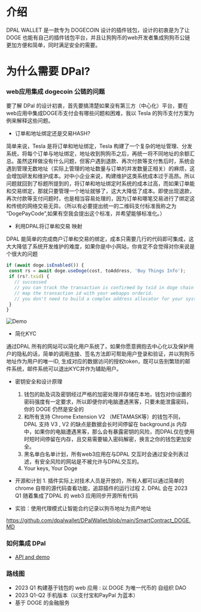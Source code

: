 # 介绍

DPAL WALLET 是一款专为 DOGECOIN 设计的插件钱包，设计的初衷是为了让 DOGE 也能有自己的插件钱包平台，并且让狗狗币的web开发者集成狗狗币公链更加方便和简单，同时满足安全的需要。

# 为什么需要 DPal?

### web应用集成 dogecoin 公链的问题

要了解 DPal 的设计初衷，首先要搞清楚如果没有第三方（中心化）平台，要在web应用中集成DOGE币支付会有哪些问题和困难，我以 Tesla 的狗币支付方案为例来解释这些问题。

* 订单和地址绑定还是交易HASH?

简单来说，Tesla 是将订单和地址绑定，Tesla 构建了一个复杂的地址管理、分发系统，将每个订单与地址绑定，地址收到狗狗币之后，再统一将不同地址的余额汇总。虽然这样做没有什么问题，但客户遇到退款、再次付款等支付售后时，系统会遇到管理无数地址（实际上管理的地址数量与订单的并发数量正相关）的麻烦，这会增加研发和维护成本。对中小企业来说，构建维护这类系统成本过于高昂。所以问题就回到了标题所提到的，将订单和地址绑定时系统的成本过高，而如果订单能和交易绑定，那就只要管理一个地址就够了，这大大降低了成本。即使出现退款，再次付款等支付问题时，也是相当容易处理的，因为订单和哪笔交易进行了绑定这和传统的网络交易无异。（所以有必要提出统一的二维码支付标准我称之为 “DogePayCode”,如果有空我会提出这个标准，并希望能够标准化。）
 
 * 利用DPAL将订单和交易 映射
  
 DPAL 能简单的完成商户订单和交易的绑定，成本只需要几行的代码即可集成，这大大降低了系统开发维护的难度，如果你是中小网站，你肯定不会觉得对你来说是个很大的问题
 
 
 ```javascript
if (await doge.isEnabled()) {
  const rs = await doge.useDoge(cost, toAddress, 'Buy Things Info');
  if (rs?.txid) {
    // successed
    // you can track the transaction is confirmed by txid in doge chain
    // map the transaction id with your webapps orderid.
    // you don't need to build a complex address allocator for your system anymore.
  }
}
```

![Demo](https://github.com/dpalwallet/DPalWallet/blob/main/Untitled_%20Oct%2017%2C%202022%2012_54%20PM.gif)


 * 简化KYC
 
 通过DPAL 所有的网站可以简化用户系统了，如果你愿意拥抱去中心化以及保护用户的隐私的话，简单的调用连接、签名方法即可帮助用户登录和验证，并以狗狗币地址作为用户的唯一ID, 生成对应的数据访问的授权token，既可以告别繁琐的邮件系统，邮件系统可以退出KYC并作为辅助用户。
 
  * 密钥安全和设计原理
    1.  钱包的助及词及密钥经过严格的加密处理并存储在本地，钱包对你设置的密码强度有一定要求，所以即便你的电脑遭遇黑客，只要未能泄露密码，你的 DOGE 仍然是安全的 
    2.  和所有支持 Chrome Extension V2 （METAMASK等）的钱包不同，DPAL 支持 V3 , V2 的缺点是数据会长时间停留在 background.js 内存中，如果你的电脑遭遇黑客，那么会有暴露密钥的风险，而DPAL仅在使用时短时间停留在内存，且交易需要输入密码解密，换言之你的钱包更加安全。
    3.  黑名单白名单计划，所有web3应用在与DPAL 交互时会通过安全列表过滤，有安全风险的网站是不被允许与DPAL交互的。
    4.  Your keys, Your Doge
   
   * 开源和计划
    1. 插件实际上对技术人员是开放的，所有人都可以通过简单的chrome 自带的源代码查看功能，追踪插件的运行过程
    2. DPAL 会在 2023 Q1 随着集成了DPAL 的 web3 应用同步开源所有代码
  
  * 实验：使用代理模式让智能合约记录以狗币地址为资产地址
 
https://github.com/dpalwallet/DPalWallet/blob/main/SmartContract_DOGE.MD

### 如何集成 DPal
* [API and demo](./api.md)

### 路线图
* 2023 Q1 构建基于钱包的 web 应用 : 以 DOGE 为唯一代币的 自组织 DAO
* 2023 Q1-Q2 手机版本（以支付宝和PayPal 为蓝本）
* 基于 DOGE 的金融服务
